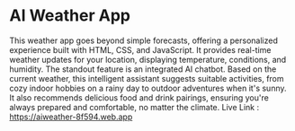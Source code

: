 # AI Weather App
This weather app goes beyond simple forecasts, offering a personalized experience built with HTML, CSS, and JavaScript. It provides real-time weather updates for your location, displaying temperature, conditions, and humidity. The standout feature is an integrated AI chatbot. Based on the current weather, this intelligent assistant suggests suitable activities, from cozy indoor hobbies on a rainy day to outdoor adventures when it's sunny. It also recommends delicious food and drink pairings, ensuring you're always prepared and comfortable, no matter the climate.
Live Link : https://aiweather-8f594.web.app
